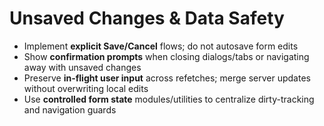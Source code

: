 # Unsaved Changes & Data Safety

- Implement **explicit Save/Cancel** flows; do not autosave form edits
- Show **confirmation prompts** when closing dialogs/tabs or navigating away with unsaved changes
- Preserve **in-flight user input** across refetches; merge server updates without overwriting local edits
- Use **controlled form state** modules/utilities to centralize dirty-tracking and navigation guards

